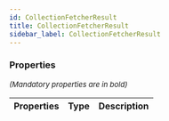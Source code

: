 ```yaml
---
id: CollectionFetcherResult
title: CollectionFetcherResult
sidebar_label: CollectionFetcherResult
---
```




### Properties

<font size="2"><i>(Mandatory properties are in bold)</i></font>

| Properties | Type | Description |
| --------- | ---- | ----------- |
